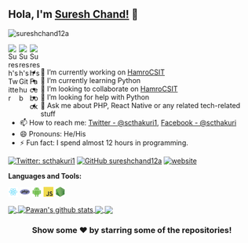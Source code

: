 ## Hola, I'm [Suresh Chand!](https://chandsuresh.com.np) 👋

<p align="left"> <img src="https://komarev.com/ghpvc/?username=sureshchand12a&label=Views&color=blue&style=plastic" alt="sureshchand12a" /> </p>

<a href="https://twitter.com/scthakuri1">
  <img align="left" alt="Suresh's Twitter" width="22px" src="https://cdn.jsdelivr.net/npm/simple-icons@v3/icons/twitter.svg" />
</a>
<a href="https://github.com/sureshchand12a">
  <img align="left" alt="Suresh's Github" width="22px" src="https://cdn.jsdelivr.net/npm/simple-icons@v3/icons/github.svg" />
</a>
<a href="https://www.facebook.com/scthakuri/">
  <img align="left" alt="Suresh's Facebook" width="22px" src="https://cdn.jsdelivr.net/npm/simple-icons@v3/icons/facebook.svg" />
</a>

<br/>
<br/>

- 🔭 I’m currently working on [HamroCSIT](https://hamrocsit.com/)
- 🌱 I’m currently learning Python
- 👯 I’m looking to collaborate on [HamroCSIT](https://hamrocsit.com/)
- 🤔 I’m looking for help with Python
- 💬 Ask me about PHP, React Native or any related tech-related stuff
- 📫 How to reach me: [Twitter - @scthakuri1](https://twitter.com/scthakuri1), [Facebook - @scthakuri](https://youtube.com/scthakuri)
- 😄 Pronouns: He/His
- ⚡ Fun fact: I spend almost 12 hours in programming.

[![Twitter: scthakuri1](https://img.shields.io/twitter/follow/scthakuri1?style=social)](https://twitter.com/scthakuri1)
[![GitHub sureshchand12a](https://img.shields.io/github/followers/sureshchand12a?label=follow&style=social)](https://github.com/sureshchand12a)
[![website](https://img.shields.io/badge/PortfolioWebsite-chandsuresh.com.np-2648ff?style=flat-square&logo=google-chrome)](https://chandsuresh.com.np/)

**Languages and Tools:**  

<code><img height="20" src="https://raw.githubusercontent.com/github/explore/80688e429a7d4ef2fca1e82350fe8e3517d3494d/topics/react/react.png"></code>
<code><img height="20" src="https://raw.githubusercontent.com/github/explore/80688e429a7d4ef2fca1e82350fe8e3517d3494d/topics/php/php.png"></code>
<code><img height="20" src="https://raw.githubusercontent.com/github/explore/80688e429a7d4ef2fca1e82350fe8e3517d3494d/topics/android/android.png"></code>
<code><img height="20" src="https://raw.githubusercontent.com/github/explore/80688e429a7d4ef2fca1e82350fe8e3517d3494d/topics/javascript/javascript.png"></code>
<code><img height="20" src="https://raw.githubusercontent.com/github/explore/80688e429a7d4ef2fca1e82350fe8e3517d3494d/topics/nodejs/nodejs.png"></code>  

<a href="https://github.com/sureshchand12a">
  <img align="center" src="https://github-readme-stats.vercel.app/api/top-langs/?username=sureshchand12a&theme=light&hide_langs_below=1" />
</a>
<a href="https://github.com/sureshchand12a">
 <img align="center" src="https://github-readme-stats.vercel.app/api?username=sureshchand12a&show_icons=true&theme=light&line_height=27" alt="Pawan's github stats"/>
</a>
<a href="https://github.com/sureshchand12a/chp-ads-block-detector">
  <img align="center" src="https://github-readme-stats.vercel.app/api/pin/?username=sureshchand12a&repo=chp-ads-block-detector&theme=light" />
</a>
<a href="https://github.com/sureshchand12a/Content-Restriction-Plugin">
  <img align="center" src="https://github-readme-stats.vercel.app/api/pin/?username=sureshchand12a&repo=Content-Restriction-Plugin&theme=light" />
</a>

<div align="center">

### Show some ❤️ by starring some of the repositories!

</div>
